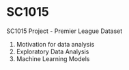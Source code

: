 # SC1015
SC1015 Project - Premier League Dataset


1) Motivation for data analysis
2) Exploratory Data Analysis
3) Machine Learning Models
